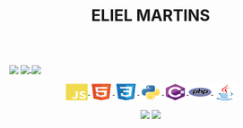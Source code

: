 <div align="center">
    <center align="center"><h1>ELIEL MARTINS</h1>
</center> </br></br></br>
</div>
<div>
   <img height="150em"   align="center" src="https://media.licdn.com/dms/image/D4D03AQHzmikCz9ociw/profile-displayphoto-shrink_200_200/0/1675721790587?e=1694649600&v=beta&t=WcW2Fr4Ophx-dq7uINcl_xBuErZvxNJ3FZuv1yPFNY4"/>
  <a href="https://github.com/martinseliel">
  <img height="170em"   align="center"  src="https://github-readme-stats.vercel.app/api?username=martinseliel&show_icons=true&theme=react&include_all_commits=true&count_private=true"/>
  <img height="170em"  align="center" src="https://github-readme-stats.vercel.app/api/top-langs/?username=martinseliel&layout=compact&langs_count=7&theme=react" />
</div>

<div  align="center"> 
  <div style="display: inline_block"><br>
  <img align="center" alt="Js" height="30" width="40" src="https://raw.githubusercontent.com/devicons/devicon/master/icons/javascript/javascript-plain.svg">
  <img align="center" alt="HTML" height="30" width="40" src="https://raw.githubusercontent.com/devicons/devicon/master/icons/html5/html5-original.svg">
  <img align="center" alt="CSS" height="30" width="40" src="https://raw.githubusercontent.com/devicons/devicon/master/icons/css3/css3-original.svg">
  <img align="center" alt="Python" height="30" width="40" src="https://raw.githubusercontent.com/devicons/devicon/master/icons/python/python-original.svg">
  <img align="center" alt="Csharp" height="30" width="40" src="https://raw.githubusercontent.com/devicons/devicon/master/icons/csharp/csharp-original.svg">
  <img align="center" alt="PHP" height="30" width="40" src="https://raw.githubusercontent.com/devicons/devicon/master/icons/php/php-original.svg">
  <img align="center" alt="java" height="30" width="40" src="https://raw.githubusercontent.com/devicons/devicon/master/icons/java/java-original.svg">
   <br>
</div><br>
  <a href="https://www.instagram.com/souelielmartins/" target="_blank"><img src="https://img.shields.io/badge/-Instagram-%23E4405F?style=for-the-badge&logo=instagram&logoColor=white" target="_blank"></a>
  <a href="https://www.linkedin.com/in/eliel-martins-48785949/" target="_blank"><img src="https://img.shields.io/badge/-LinkedIn-%230077B5?style=for-the-badge&logo=linkedin&logoColor=white" target="_blank"></a> 
     
 
</div>

